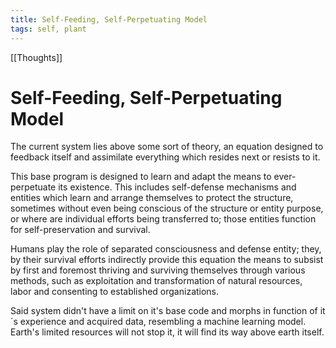 ```yaml
---
title: Self-Feeding, Self-Perpetuating Model
tags: self, plant
---
```


[[Thoughts]]

# Self-Feeding, Self-Perpetuating Model

The current system lies above some sort of theory, an equation designed to feedback itself and assimilate everything which resides next or resists to it. 

This base program is designed to learn and adapt the means to ever-perpetuate its existence. This includes self-defense mechanisms and entities which learn and arrange themselves to protect the structure, sometimes without even being conscious of the structure or entity purpose, or where are individual efforts being transferred to; those entities function for self-preservation and survival.

Humans play the role of separated consciousness and defense entity; they, by their survival efforts indirectly provide this equation the means to subsist by first and foremost thriving and surviving themselves through various methods, such as exploitation and transformation of natural resources, labor and consenting to established organizations.

Said system didn't have a limit on it's base code and morphs in function of it´s experience and acquired data, resembling a machine learning model. Earth's limited resources will not stop it, it will find its way above earth itself.
